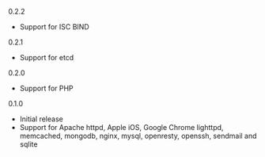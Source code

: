 0.2.2
* Support for ISC BIND

0.2.1
* Support for etcd

0.2.0
* Support for PHP

0.1.0 
* Initial release
* Support for Apache httpd, Apple iOS, Google Chrome lighttpd, memcached, mongodb, nginx, 
  mysql, openresty, openssh, sendmail and sqlite